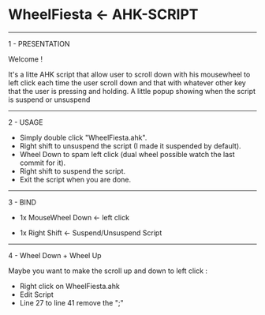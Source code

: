 # WheelFiesta <- AHK-SCRIPT 
------------------------------------------------------------------------------------------
1 - PRESENTATION


Welcome ! 

It's a litte AHK script that allow user to scroll down with his mousewheel to left click each time the user scroll down and that with whatever other key that the user is pressing and holding.
A little popup showing when the script is suspend or unsuspend


------------------------------------------------------------------------------------------
2 - USAGE


+ Simply double click "WheelFiesta.ahk".
+ Right shift to unsuspend the script (I made it suspended by default).
+ Wheel Down to spam left click (dual wheel possible watch the last commit for it).
+ Right shift to suspend the script.
+ Exit the script when you are done.



------------------------------------------------------------------------------------------
3 - BIND


+ 1x MouseWheel Down <- left click 

+ 1x Right Shift     <- Suspend/Unsuspend Script

------------------------------------------------------------------------------------------
4 - Wheel Down + Wheel Up 

Maybe you want to make the scroll up and down to left click : 
+ Right click on WheelFiesta.ahk
+ Edit Script
+ Line 27 to line 41 remove the ";"

